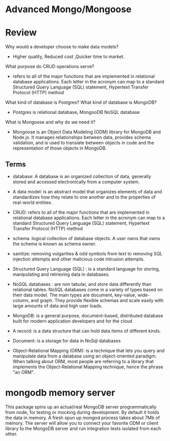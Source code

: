 # Advanced Mongo/Mongoose

# Review

Why would a developer choose to make data models?

- Higher quality, Reduced cost ,Quicker time to market.

What purpose do CRUD operations serve?

- refers to all of the major functions that are implemented in relational database applications. Each letter in the acronym can map to a standard Structured Query Language (SQL) statement, Hypertext Transfer Protocol (HTTP) method

What kind of database is Postgres? What kind of database is MongoDB?

- Postgres is relational database, MongooDB NoSQL database

What is Mongoose and why do we need it?

- Mongoose is an Object Data Modeling (ODM) library for MongoDB and Node.js. It manages relationships between data, provides schema validation, and is used to translate between objects in code and the representation of those objects in MongoDB.

## Terms

- database: A database is an organized collection of data, generally stored and accessed electronically from a computer system.

- A data model: is an abstract model that organizes elements of data and standardizes how they relate to one another and to the properties of real-world entities.

- CRUD: refers to all of the major functions that are implemented in relational database applications. Each letter in the acronym can map to a standard Structured Query Language (SQL) statement, Hypertext Transfer Protocol (HTTP) method

- schema :logical collection of database objects. A user owns that owns the schema is known as schema owner.
- sanitize: removing vulgarities & odd symbols from text to removing SQL injection attempts and other malicious code intrusion attempts.

- Structured Query Language (SQL) : is a standard language for storing, manipulating and retrieving data in databases.

- NoSQL databases : are non tabular, and store data differently than relational tables. NoSQL databases come in a variety of types based on their data model. The main types are document, key-value, wide-column, and graph. They provide flexible schemas and scale easily with large amounts of data and high user loads.

- MongoDB: is a general purpose, document-based, distributed database built for modern application developers and for the cloud

- A record: is a data structure that can hold data items of different kinds.
- Document: is a storage for data in NoSql databases
- Object-Relational Mapping (ORM): is a technique that lets you query and manipulate data from a database using an object-oriented paradigm. When talking about ORM, most people are referring to a library that implements the Object-Relational Mapping technique, hence the phrase "an ORM".

# mongodb memory server

This package spins up an actual/real MongoDB server programmatically from node, for testing or mocking during development. By default it holds the data in memory. A fresh spun up mongod process takes about 7Mb of memory. The server will allow you to connect your favorite ODM or client library to the MongoDB server and run integration tests isolated from each other.
